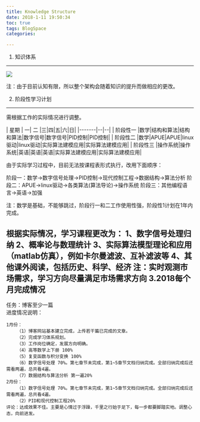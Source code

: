 ```yaml
---
title: Knowledge Structure  
date: 2018-1-11 19:50:34  
toc: true
tags: BlogSpace  
categories:  

---
```


1. 知识体系
------

![](https://i.imgur.com/rVVVF8B.jpg)
<!--more-->
注：由于目前认知有限，所以整个架构会随着知识的提升而做相应的更改。

2. 阶段性学习计划
------  
需根据工作的实际情况进行调整。  

| 星期  |  一|  二  |三|四|五|六|日|
|-------|--|--|
| 阶段性一 |数学|结构和算法|结构和算法|数字信号|数字信号|PID控制|PID控制|
| 阶段性二 |数学|APUE|APUE|linux驱动|linux驱动|实际算法建模应用|实际算法建模应用|
| 阶段性三 |操作系统|操作系统|英语|英语|英语|实际算法建模应用|实际算法建模应用|

由于实际学习过程中，目前无法按课程表形式执行，改用下面顺序：

阶段一：数学->数字信号处理->PID控制->现代控制工程->数据结构->算法分析
阶段二：APUE->linux驱动->各类算法(算法导论)->操作系统
阶段三：其他编程语言->英语->加强

注：数学是基础，不能够跳过，阶段行一和二工作使用性强，阶段性1计划在1年内完成。

根据实际情况，学习课程更改为：
1、数字信号处理归纳
2、概率论与数理统计
3、实际算法模型理论和应用（matlab仿真），例如卡尔曼滤波、互补滤波等
4、其他课外阅读，包括历史、科学、经济
注：实时观测市场需求，学习方向尽量满足市场需求方向
3.2018每个月完成情况
------
 任务：博客至少一篇  
 进度情况说明：

	1月份：
		（1）博客网站基本建立完成，上传若干篇已完成的文章。
		（2）完成学习体系规划。
		（3）工作岗位确定，发展方向明确。
		（4）高等数学上下册 100%
		（5）复变函数与积分变换 100%
		（6）数字信号处理 70%。第七章节未完成，第1~5章节文档归纳完成。全部归纳完成后还需看两遍，总共看4遍。
		（7）数据结构与算法分析 第一遍20%
	2月份：
		（1）数字信号处理 70%。第七章节未完成，第1~5章节文档归纳完成。全部归纳完成后还需看两遍，总共看4遍。
		（2）PID和现代控制工程20%
	评论：达成效果不佳。主要是心情过于浮躁，千里之行始于足下，每一步都要脚踏实地。调整心态，向前进发。